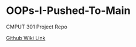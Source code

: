 # OOPs-I-Pushed-To-Main
CMPUT 301 Project Repo

[Github Wiki Link](https://github.com/CMPUT301W24T26/OOPs-I-Pushed-To-Main/wiki)
